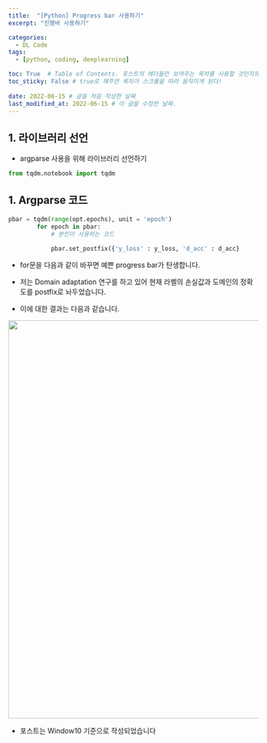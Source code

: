 ```yaml
---
title:  "[Python] Progress bar 사용하기"
excerpt: "진행바 사용하기"

categories:
  - DL Code
tags:
  - [python, coding, deeplearning]

toc: True  # Table of Contents. 포스트의 헤더들만 보여주는 목차를 사용할 것인지의 여부. ture 로 해주면 포스트의 목차가 보이게 된다.
toc_sticky: False # true로 해주면 목차가 스크롤을 따라 움직이게 된다!
 
date: 2022-06-15 # 글을 처음 작성한 날짜
last_modified_at: 2022-06-15 # 이 글을 수정한 날짜.
---
```


## 1. 라이브러리 선언

- argparse 사용을 위해 라이브러리 선언하기

```py
from tqdm.notebook import tqdm
```

## 1. Argparse 코드

```py
pbar = tqdm(range(opt.epochs), unit = 'epoch')
        for epoch in pbar:
            # 본인이 사용하는 코드
            
            pbar.set_postfix({'y_loss' : y_loss, 'd_acc' : d_acc}
```

- for문을 다음과 같이 바꾸면 예쁜 progress bar가 탄생합니다.

- 저는 Domain adaptation 연구를 하고 있어 현재 라벨의 손실값과 도메인의 정확도를 postfix로 놔두었습니다.

- 이에 대한 결과는 다음과 같습니다.

<p align="center">
  <img src="https://user-images.githubusercontent.com/104422044/174028786-7b293e2d-8a2e-487a-834e-59853c8be6ff.png" width="800" height="auto">
</p>


- 포스트는 Window10 기준으로 작성되었습니다
